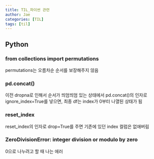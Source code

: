 ```yaml
---
title: TIL_파이썬 관련
author: Jae
categories: [TIL]
tags: [til]
---
```


## Python

### from collections import permutations

permutations는 오름차순 순서를 보장해주지 않음

### pd.concat()

이전 dropna로 인해서 순서가 띄엄띄엄 있는 상태에서 pd.concat()의 인자로 ignore_index=True를 넣으면, 최종 df는 index가 0부터 나열된 상태가 됨

### reset_index

reset_index의 인자로 drop=True를 주면 기존에 있던 index 컬럼은 없애버림

### ZeroDivisionError: integer division or modulo by zero

0으로 나누려고 할 때 나는 에러
